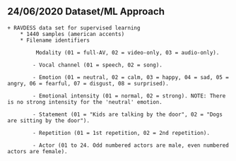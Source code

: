 ## 24/06/2020 Dataset/ML Approach

	+ RAVDESS data set for supervised learning
		* 1440 samples (american accents)
		* Filename identifiers

    		 Modality (01 = full-AV, 02 = video-only, 03 = audio-only).

    		- Vocal channel (01 = speech, 02 = song).

    		- Emotion (01 = neutral, 02 = calm, 03 = happy, 04 = sad, 05 = angry, 06 = fearful, 07 = disgust, 08 = surprised).

    		- Emotional intensity (01 = normal, 02 = strong). NOTE: There is no strong intensity for the 'neutral' emotion.

    		- Statement (01 = "Kids are talking by the door", 02 = "Dogs are sitting by the door").

    		- Repetition (01 = 1st repetition, 02 = 2nd repetition).

    		- Actor (01 to 24. Odd numbered actors are male, even numbered actors are female).
